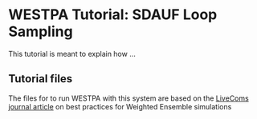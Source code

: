 # WESTPA Tutorial: SDAUF Loop Sampling
This tutorial is meant to explain how ...

## Tutorial files
The files for to run WESTPA with this system are based on the [LiveComs journal article](https://doi.org/10.33011/livecoms.1.2.10607) on best practices for Weighted Ensemble simulations

